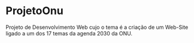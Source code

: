 # ProjetoOnu
Projeto de Desenvolvimento Web cujo o tema é a criação de um Web-Site ligado a um dos 17 temas da agenda 2030 da ONU.
